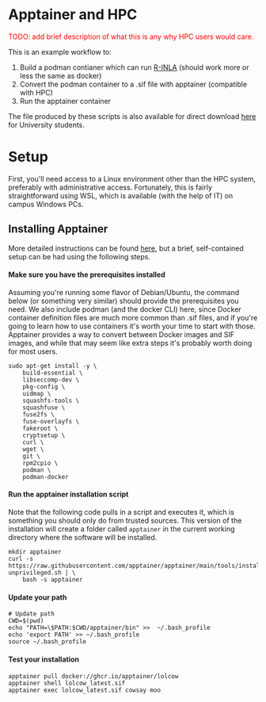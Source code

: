 Apptainer and HPC
=======================

<span style="color:red"> TODO: add brief description of what this is any why HPC users would care. </span>

This is an example workflow to:

1. Build a podman contianer which can run [R-INLA](https://www.r-inla.org/) (should work more or less the same as docker)
2. Convert the podman container to a .sif file with apptainer (compatible with HPC)
3. Run the apptainer container

The file produced by these scripts is also available for direct download [here](https://iowa-my.sharepoint.com/:u:/g/personal/gown_uiowa_edu/EfEE_LzBwT1Hizcqc3OSotoBrD01geyodN_iUhrPnEZWwA?e=hf8bwe) for University students. 

Setup
=============

First, you'll need access to a Linux environment other than the HPC system, preferably with administrative access. 
Fortunately, this is fairly straightforward using WSL, which is available (with the help of IT) on campus Windows PCs. 

Installing Apptainer
-------------------------

More detailed instructions can be found [here](https://apptainer.org/docs/admin/main/installation.html), but 
a brief, self-contained setup can be had using the following steps. 


#### Make sure you have the prerequisites installed

Assuming you're running some flavor of Debian/Ubuntu, the command below (or something very similar) should
provide the prerequisites you need. We also include podman (and the docker CLI) here, since Docker container
definition files are much more common than .sif files, and if you're going to learn how to use containers
it's worth your time to start with those. Apptainer provides a way to convert between Docker images and 
SIF images, and while that may seem like extra steps it's probably worth doing for most users. 

```
sudo apt-get install -y \
    build-essential \
    libseccomp-dev \
    pkg-config \
    uidmap \
    squashfs-tools \
    squashfuse \
    fuse2fs \
    fuse-overlayfs \
    fakeroot \
    cryptsetup \
    curl \
    wget \
    git \
    rpm2cpio \
    podman \
    podman-docker
```

#### Run the apptainer installation script

Note that the following code pulls in a script and executes it, which is something you should 
only do from trusted sources. This version of the installation will create a folder called `apptainer`
in the current working directory where the software will be installed. 

```
mkdir apptainer
curl -s https://raw.githubusercontent.com/apptainer/apptainer/main/tools/install-unprivileged.sh | \
    bash -s apptainer
```

#### Update your path

```
# Update path
CWD=$(pwd)
echo "PATH=\$PATH:$CWD/apptainer/bin" >>  ~/.bash_profile
echo 'export PATH' >> ~/.bash_profile
source ~/.bash_profile
```

#### Test your installation

```
apptainer pull docker://ghcr.io/apptainer/lolcow
apptainer shell lolcow_latest.sif
apptainer exec lolcow_latest.sif cowsay moo
```
